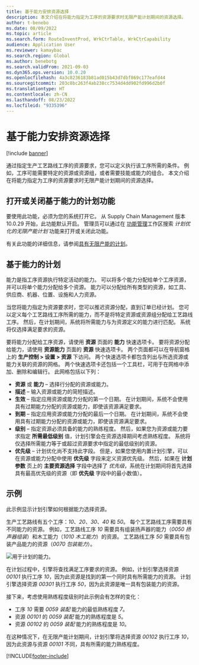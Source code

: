 ```yaml
---
title: 基于能力安排资源选择
description: 本文介绍在将能力指定为工序的资源要求时无限产能计划期间的资源选择。
author: t-benebo
ms.date: 08/09/2022
ms.topic: article
ms.search.form: RouteInventProd, WrkCtrTable, WrkCtrCapability
audience: Application User
ms.reviewer: kamaybac
ms.search.region: Global
ms.author: benebotg
ms.search.validFrom: 2021-09-03
ms.dyn365.ops.version: 10.0.20
ms.openlocfilehash: 4a3c8236183b81ad015b43d7dbf869c177eafd44
ms.sourcegitcommit: 203c8bc263f4ab238cc7534d4dd902fd996d2b0f
ms.translationtype: HT
ms.contentlocale: zh-CN
ms.lasthandoff: 08/23/2022
ms.locfileid: "9335396"
---
```

# <a name="scheduling-with-resource-selection-based-on-capability"></a>基于能力安排资源选择

[!include [banner](../../includes/banner.md)]

通过指定生产工艺路线工序的资源要求，您可以定义执行该工序所需的条件。 例如，工序可能需要特定的资源或资源组，或者需要技能或能力的组合。 本文介绍在将能力指定为工序的资源要求时无限产能计划期间的资源选择。

## <a name="turn-the-capability-based-scheduling-feature-on-or-off"></a>打开或关闭基于能力的计划功能

要使用此功能，必须为您的系统打开它。 从 Supply Chain Management 版本 10.0.29 开始，此功能默认开启。 管理员可以通过在 [功能管理](../../../fin-ops-core/fin-ops/get-started/feature-management/feature-management-overview.md)工作区搜索 *计划优化的无限产能计划* 功能来打开或关闭此功能。

有关此功能的详细信息，请参阅[具有无限产能的计划](infinite-capacity-planning.md)。

## <a name="capability-based-scheduling"></a>基于能力的计划

能力是指工序资源执行特定活动的能力。 可以将多个能力分配给单个工序资源，并可以将单个能力分配给多个资源。 能力可以分配给所有类型的资源，如工具、供应商、机器、位置、设施和人力资源。

当您将能力指定为资源要求时，您可以推迟资源分配，直到订单已经计划。 您可以定义每个工艺路线工序所需的能力，而不是将特定资源或资源组分配给工艺路线工序。 然后，在计划期间，系统将所需能力与为资源定义的能力进行匹配。 系统将仅选择满足要求的资源。

要将能力分配给工序资源，请使用 **资源** 页面的 **能力** 快速选项卡。 要将资源分配给能力，请使用 **资源能力** 页面的 **资源** 快速选项卡。 两个页面都可以在导航窗格上的 **生产控制 \> 设置 \> 资源** 下访问。 两个快速选项卡都包含列出与所选资源或能力关联的资源的网格。 两个快速选项卡还包括一个工具栏，可用于在网格中添加、删除和编辑行。 此网格包括以下列：

- **资源** 或 **能力** – 选择行分配的资源或能力。
- **描述** – 输入资源或能力的简短描述。
- **生效** – 指定应用资源或能力分配的第一个日期。 在计划期间，系统不会使用具有过期能力分配的资源或能力，即使该资源满足要求。
- **到期** – 指定应用资源或能力分配的最后一个日期。 在计划期间，系统不会使用具有过期能力分配的资源或能力，即使该资源满足要求。
- **级别** – 指定资源必须具备的能力的熟练程度。 然后，如果您为资源或能力要求指定 **所需最低级别** 值，计划引擎会在资源选择期间考虑熟练程度。 系统将仅选择所需能力等于或超过资源要求中指定的最低级别的资源。
- **优先级** – 计划优化尚不支持此字段。 但是，如果您使用内置计划引擎，可以在资源或能力分配中使用 **优先级** 字段来定义资源优先级。 然后，如果在 **计划参数** 页上的 **主要资源选择** 字段中选择了 *优先级*，系统在计划期间将首先选择具有最高优先级的资源（即 **优先级** 字段中的最小数值）。

## <a name="example"></a>示例

此示例显示计划引擎如何根据能力选择资源。

生产工艺路线有五个工序：*10*、*20*、*30*、*40* 和 *50*。 每个工艺路线工序需要具有不同能力的资源。 例如，工艺路线工序 *10* 需要具有组装扬声器的能力（*0050 扬声器组装*）和木工能力（*1010 木工能力*）的资源。 工艺路线工序 *50* 需要具有包装产品能力的资源（*0070 包装能力*）。

![用于计划的能力。](media/capability-based-scheduling.png "用于计划的能力。")

在计划过程中，引擎将查找满足工序要求的资源。 例如，计划引擎选择资源 *00101* 执行工序 *10*，因为此资源是找到的第一个同时具有所需能力的资源。 计划引擎选择资源 *00301* 执行工序 *50*，因为此资源是唯一具有包装能力的资源。

接下来，考虑使用熟练程度级别时此示例会有怎样的变化：

- 工序 *10* 需要 *0059 装配* 能力的最低熟练程度 *7*。
- 资源 *00101* 的 *0059 装配* 能力的熟练程度是 *5*。
- 资源 *00102* 的 *0059 装配* 能力的熟练程度是 *10*。

在这种情况下，在无限产能计划期间，计划引擎将选择资源 *00102* 执行工序 *10*，因为此资源与资源 *00101* 不同，具有所需的能力熟练程度。

[!INCLUDE[footer-include](../../../includes/footer-banner.md)]
